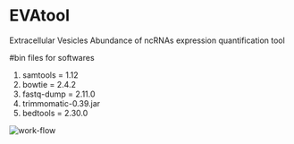 # EVAtool
Extracellular Vesicles Abundance of ncRNAs expression quantification tool

#bin files for softwares
1. samtools = 1.12
2. bowtie = 2.4.2
3. fastq-dump = 2.11.0
5. trimmomatic-0.39.jar
6. bedtools = 2.30.0

![work-flow](https://user-images.githubusercontent.com/19505178/130918235-e4fde4bc-5e6b-4450-a7e1-39f2427256eb.png)

